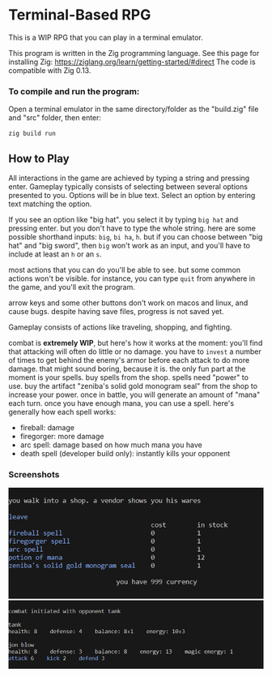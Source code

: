 # Terminal-Based RPG

This is a WIP RPG that you can play in a terminal emulator.

This program is written in the Zig programming language.
See this page for installing Zig: https://ziglang.org/learn/getting-started/#direct
The code is compatible with Zig 0.13.

### To compile and run the program:
Open a terminal emulator in the same directory/folder as the "build.zig" file and "src" folder, then enter:

    zig build run


## How to Play

All interactions in the game are achieved by typing a string and pressing enter. Gameplay typically consists of
selecting between several options presented to you. Options will be in blue text. Select an option by entering
text matching the option.

If you see an option like "big hat". you select it by typing `big hat` and pressing enter.
but you don't have to type the whole string. here are some possible shorthand inputs: `big`, `bi ha`, `h`.
but if you can choose between "big hat" and "big sword", then `big` won't work as an input, and you'll have to
include at least an `h` or an `s`.

most actions that you can do you'll be able to see. but some common actions won't be visible.
for instance, you can type `quit` from anywhere in the game, and you'll exit the program.

arrow keys and some other buttons don't work on macos and linux, and cause bugs.
despite having save files, progress is not saved yet.

Gameplay consists of actions like traveling, shopping, and fighting.

combat is __extremely WIP__, but here's how it works at the moment:
you'll find that attacking will often do little or no damage. you have to `invest` a number of times to get behind
the enemy's armor before each attack to do more damage.
that might sound boring, because it is. the only fun part at the moment is your spells. buy spells
from the shop. spells need "power" to use. buy the artifact "zeniba's solid gold monogram seal" from the shop to
increase your power. once in battle, you will generate an amount of "mana" each turn. once you have enough mana, you
can use a spell.
here's generally how each spell works:
- fireball: damage
- firegorger: more damage
- arc spell: damage based on how much mana you have
- death spell (developer build only): instantly kills your opponent

### Screenshots

![shop](/screenshot1.png)
![combat](/screenshot2.png)